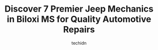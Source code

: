 ---
layout: ampstory
image: https://images.unsplash.com/photo-1610205296127-02e7366806e4?ixlib=rb-4.0.3&ixid=MnwxMjA3fDB8MHxwaG90by1wYWdlfHx8fGVufDB8fHx8&auto=format&fit=crop&w=640&h=853&q=80
author: techidn
featured: false
description: When it comes to finding reliable automotive experts in Biloxi MS, USA, look no further than the 7 best Jeep Mechanic in the area. With their exceptional skills and dedication to providing t
title: Discover 7 Premier Jeep Mechanics in Biloxi MS for Quality Automotive Repairs
cover:
   title: Discover 7 Premier Jeep Mechanics in Biloxi MS for Quality Automotive Repairs
   subtitle: Rickpate
   background: https://images.unsplash.com/photo-1610205296127-02e7366806e4?ixlib=rb-4.0.3&ixid=MnwxMjA3fDB8MHxwaG90by1wYWdlfHx8fGVufDB8fHx8&auto=format&fit=crop&w=640&h=853&q=80

pages: 
 - layout: thirds
   top: <h1>#1 Delta World Tire</h1>
   bottom: "<p>These guys are awesome. In my opinion customer service. Prices and the quality of work is phenomenal to say the least.Others quoted me over 1k for four tires mounted. The</p>"
   background: https://www.knot35.com/toplist/wp-content/uploads/2023/06/best-jeep-mechanic-1-in-biloxi-ms-1685831275.jpeg
   backgroundblur: true
 - layout: thirds
   top: <h1>#2 Randalls Autohaus</h1>
   bottom: "<p>2160 E Pass Rd, Gulfport, MS 39507, United States</p>"
   background: https://www.knot35.com/toplist/wp-content/uploads/2023/06/best-jeep-mechanic-2-in-biloxi-ms-1685831275.jpeg
   cta:
      link: https://www.knot35.com/toplist/discover-7-premier-jeep-mechanics-in-biloxi-ms-for-quality-automotive-repairs/
      text: Discover 7 Premier Jeep Mechanics in Biloxi MS for Quality Automotive Repairs
 - layout: thirds
   top: <h1>#3 Joes Garage</h1>
   bottom: "<p>1811 Pass Rd, Biloxi, MS 39531, United States</p>"
   background: https://www.knot35.com/toplist/wp-content/uploads/2023/06/best-jeep-mechanic-3-in-biloxi-ms-1685831276.jpeg
   cta:
      link: https://www.knot35.com/toplist/discover-7-premier-jeep-mechanics-in-biloxi-ms-for-quality-automotive-repairs/
      text: Discover 7 Premier Jeep Mechanics in Biloxi MS for Quality Automotive Repairs
 - layout: thirds
   top: <h1>#4 Gulf Coast Firestone</h1>
   bottom: "<p>4283 Popps Ferry Rd, DIberville, MS 39540, United States</p>"
   background: https://images.unsplash.com/photo-1515405295579-ba7b45403062?ixlib=rb-4.0.3&ixid=MnwxMjA3fDB8MHxwaG90by1wYWdlfHx8fGVufDB8fHx8&auto=format&fit=crop&w=640&h=853&q=80
   cta:
      link: https://www.knot35.com/toplist/discover-7-premier-jeep-mechanics-in-biloxi-ms-for-quality-automotive-repairs/
      text: Discover 7 Premier Jeep Mechanics in Biloxi MS for Quality Automotive Repairs
 - layout: thirds
   top: <h1>#5 Auto Air of DIberville</h1>
   bottom: "<p>4080 Popps Ferry Rd, DIberville, MS 39540, United States</p>"
   background: https://images.unsplash.com/photo-1536745287225-21d689278fd1?ixlib=rb-4.0.3&ixid=MnwxMjA3fDB8MHxwaG90by1wYWdlfHx8fGVufDB8fHx8&auto=format&fit=crop&w=640&h=853&q=80
   cta:
      link: https://www.knot35.com/toplist/discover-7-premier-jeep-mechanics-in-biloxi-ms-for-quality-automotive-repairs/
      text: Discover 7 Premier Jeep Mechanics in Biloxi MS for Quality Automotive Repairs
 - layout: thirds
   top: <h1>#6 Clear Choice Auto Glass</h1>
   bottom: "<p>1932 Popps Ferry Rd, Biloxi, MS 39532, United States</p>"
   background: https://images.unsplash.com/photo-1509114397022-ed747cca3f65?ixlib=rb-4.0.3&ixid=MnwxMjA3fDB8MHxwaG90by1wYWdlfHx8fGVufDB8fHx8&auto=format&fit=crop&w=640&h=853&q=80
   cta:
      link: https://www.knot35.com/toplist/discover-7-premier-jeep-mechanics-in-biloxi-ms-for-quality-automotive-repairs/
      text: Discover 7 Premier Jeep Mechanics in Biloxi MS for Quality Automotive Repairs
 - layout: thirds
   top: <h1>#7 N2Deep Offroad</h1>
   bottom: "<p>10255 Gorenflo Rd, DIberville, MS 39540, United States</p>"
   background: https://images.unsplash.com/photo-1531169509526-f8f1fdaa4a67?ixlib=rb-4.0.3&ixid=MnwxMjA3fDB8MHxwaG90by1wYWdlfHx8fGVufDB8fHx8&auto=format&fit=crop&w=640&h=853&q=80
   cta:
      link: https://www.knot35.com/toplist/discover-7-premier-jeep-mechanics-in-biloxi-ms-for-quality-automotive-repairs/
      text: Discover 7 Premier Jeep Mechanics in Biloxi MS for Quality Automotive Repairs
 - layout: thirds
   middle: Continue reading...
   background: https://images.unsplash.com/photo-1546497974-b213c9efb599?ixlib=rb-4.0.3&ixid=MnwxMjA3fDB8MHxwaG90by1wYWdlfHx8fGVufDB8fHx8&auto=format&fit=crop&w=640&h=853&q=80
   cta:
      link: https://www.knot35.com/toplist/discover-7-premier-jeep-mechanics-in-biloxi-ms-for-quality-automotive-repairs/
      text: Discover 7 Premier Jeep Mechanics in Biloxi MS for Quality Automotive Repairs
      
---